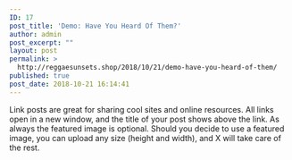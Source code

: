 ```yaml
---
ID: 17
post_title: 'Demo: Have You Heard Of Them?'
author: admin
post_excerpt: ""
layout: post
permalink: >
  http://reggaesunsets.shop/2018/10/21/demo-have-you-heard-of-them/
published: true
post_date: 2018-10-21 16:14:41
---
```

<p>Link posts are great for sharing cool sites and online resources. All links open in a new window, and the title of your post shows above the link. As always the featured image is optional. Should you decide to use a featured image, you can upload any size (height and width), and X will take care of the rest.</p>
